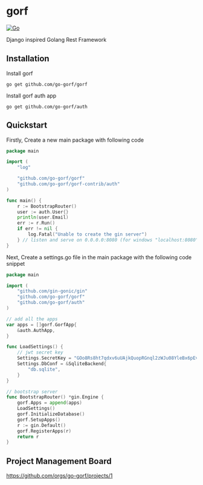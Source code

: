 # gorf
[![Go](https://github.com/go-gorf/gorf/actions/workflows/go.yml/badge.svg)](https://github.com/go-gorf/gorf/actions/workflows/go.yml)

Django inspired Golang Rest Framework

## Installation

Install gorf
```shell
go get github.com/go-gorf/gorf
```
Install gorf auth app
```shell
go get github.com/go-gorf/auth
```

## Quickstart

Firstly, Create a new main package with following code

``` go
package main

import (
	"log"

	"github.com/go-gorf/gorf"
	"github.com/go-gorf/gorf-contrib/auth"
)

func main() {
	r := BootstrapRouter()
	user := auth.User{}
	println(user.Email)
	err := r.Run()
	if err != nil {
		log.Fatal("Unable to create the gin server")
	} // listen and serve on 0.0.0.0:8080 (for windows "localhost:8080")
}

```

Next, Create a settings.go file in the main package with the following code snippet

``` go
package main

import (
	"github.com/gin-gonic/gin"
	"github.com/go-gorf/gorf"
	"github.com/go-gorf/auth"
)

// add all the apps
var apps = []gorf.GorfApp{
	&auth.AuthApp,
}

func LoadSettings() {
	// jwt secret key
	Settings.SecretKey = "GOo8Rs8ht7qdxv6uUAjkQuopRGnql2zWJu08YleBx6pEv0cQ09a"
	Settings.DbConf = &SqliteBackend{
		"db.sqlite",
	}
}

// bootstrap server
func BootstrapRouter() *gin.Engine {
	gorf.Apps = append(apps)
	LoadSettings()
	gorf.InitializeDatabase()
	gorf.SetupApps()
	r := gin.Default()
	gorf.RegisterApps(r)
	return r
}
```

## Project Management Board

https://github.com/orgs/go-gorf/projects/1

